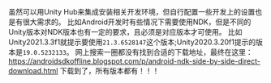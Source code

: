 虽然可以用Unity Hub来集成安装相关开发环境，但自行配置一些开发上的设置也是有很大需求的。
比如Android开发时有些情况下需要使用NDK，但是不同的Unity版本对NDK版本也有一定的要求，且必须是对应版本才可使用。
比如Unity2021.3.3f1就提示要使用``21.3.6528147``这个版本;Unity2020.3.20f1提示的版本是``19.0.5232133``。
网上搜索一圈都没有找到合适的下载地址，最终在这里：https://androidsdkoffline.blogspot.com/p/android-ndk-side-by-side-direct-download.html 下载到了，所有版本都有！！！